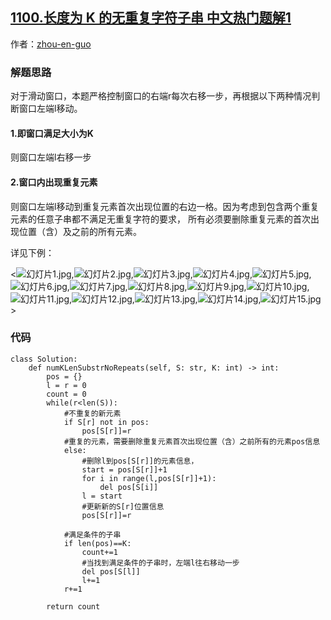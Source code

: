 ## [1100.长度为 K 的无重复字符子串 中文热门题解1](https://leetcode.cn/problems/find-k-length-substrings-with-no-repeated-characters/solutions/100000/hua-dong-chuang-kou-fa-jie-jue-chang-du-jhlsp)

作者：[zhou-en-guo](https://leetcode.cn/u/zhou-en-guo)
### 解题思路
对于滑动窗口，本题严格控制窗口的右端r每次右移一步，再根据以下两种情况判断窗口左端l移动。

#### 1.即窗口满足大小为K

   则窗口左端l右移一步

#### 2.窗口内出现重复元素

   则窗口左端l移动到重复元素首次出现位置的右边一格。因为考虑到包含两个重复元素的任意子串都不满足无重复字符的要求，
所有必须要删除重复元素的首次出现位置（含）及之前的所有元素。

详见下例：

<![幻灯片1.jpg](https://pic.leetcode-cn.com/1613825405-wTGxkM-%E5%B9%BB%E7%81%AF%E7%89%871.jpg),![幻灯片2.jpg](https://pic.leetcode-cn.com/1613825419-juzjSJ-%E5%B9%BB%E7%81%AF%E7%89%872.jpg),![幻灯片3.jpg](https://pic.leetcode-cn.com/1613825426-yVTZMa-%E5%B9%BB%E7%81%AF%E7%89%873.jpg),![幻灯片4.jpg](https://pic.leetcode-cn.com/1613825438-qfvxMd-%E5%B9%BB%E7%81%AF%E7%89%874.jpg),![幻灯片5.jpg](https://pic.leetcode-cn.com/1613825443-aiTXzQ-%E5%B9%BB%E7%81%AF%E7%89%875.jpg),![幻灯片6.jpg](https://pic.leetcode-cn.com/1613825450-uXrRiw-%E5%B9%BB%E7%81%AF%E7%89%876.jpg),![幻灯片7.jpg](https://pic.leetcode-cn.com/1613825454-EyJmJt-%E5%B9%BB%E7%81%AF%E7%89%877.jpg),![幻灯片8.jpg](https://pic.leetcode-cn.com/1613825458-pmtimf-%E5%B9%BB%E7%81%AF%E7%89%878.jpg),![幻灯片9.jpg](https://pic.leetcode-cn.com/1613825462-ekgWYO-%E5%B9%BB%E7%81%AF%E7%89%879.jpg),![幻灯片10.jpg](https://pic.leetcode-cn.com/1613825466-wLVXxw-%E5%B9%BB%E7%81%AF%E7%89%8710.jpg),![幻灯片11.jpg](https://pic.leetcode-cn.com/1613825470-qvHZof-%E5%B9%BB%E7%81%AF%E7%89%8711.jpg),![幻灯片12.jpg](https://pic.leetcode-cn.com/1613825475-yCRiBj-%E5%B9%BB%E7%81%AF%E7%89%8712.jpg),![幻灯片13.jpg](https://pic.leetcode-cn.com/1613825479-BXoRAU-%E5%B9%BB%E7%81%AF%E7%89%8713.jpg),![幻灯片14.jpg](https://pic.leetcode-cn.com/1613825489-OlxUYW-%E5%B9%BB%E7%81%AF%E7%89%8714.jpg),![幻灯片15.jpg](https://pic.leetcode-cn.com/1613825493-ZLNNkP-%E5%B9%BB%E7%81%AF%E7%89%8715.jpg)>


### 代码

```python3
class Solution:
    def numKLenSubstrNoRepeats(self, S: str, K: int) -> int:
        pos = {}
        l = r = 0
        count = 0
        while(r<len(S)):
            #不重复的新元素
            if S[r] not in pos:
                pos[S[r]]=r
            #重复的元素，需要删除重复元素首次出现位置（含）之前所有的元素pos信息
            else:
                #删除l到pos[S[r]]的元素信息，
                start = pos[S[r]]+1
                for i in range(l,pos[S[r]]+1):
                    del pos[S[i]]
                l = start
                #更新新的S[r]位置信息
                pos[S[r]]=r 

            #满足条件的子串
            if len(pos)==K:
                count+=1
                #当找到满足条件的子串时，左端l往右移动一步
                del pos[S[l]]
                l+=1            
            r+=1

        return count
```